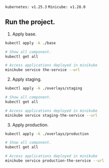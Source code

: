 `kubernetes: v1.25.3` `Minicube: v1.28.0`

## Run the project.
1. Apply base.
```bash
kubectl apply -k ./base

# Show all component.
kubectl get all

# Access applications deployed in minikube
minikube service the-service --url
```

2. Apply staging.
```bash
kubectl apply -k ./overlays/staging

# Show all component.
kubectl get all

# Access applications deployed in minikube
minikube service staging-the-service --url
```

3. Apply production.
```bash
kubectl apply -k ./overlays/production

# Show all component.
kubectl get all

# Access applications deployed in minikube
minikube service production-the-service --url
```
